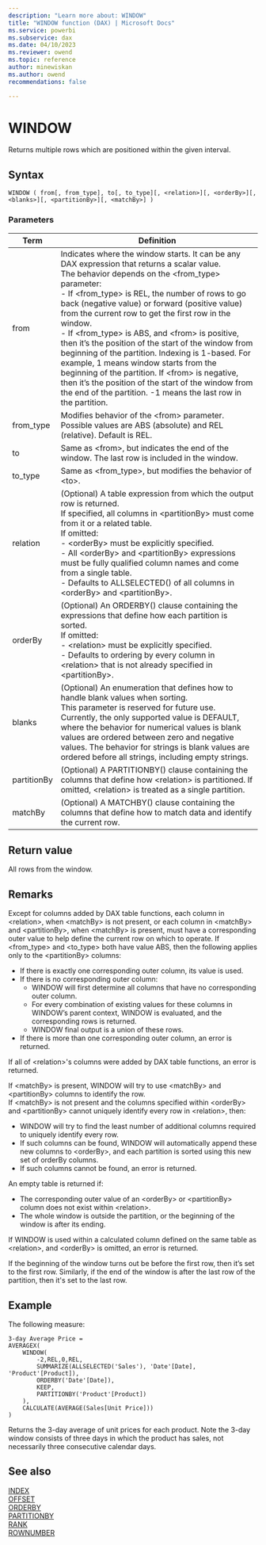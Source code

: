 ```yaml
---
description: "Learn more about: WINDOW"
title: "WINDOW function (DAX) | Microsoft Docs"
ms.service: powerbi 
ms.subservice: dax
ms.date: 04/10/2023
ms.reviewer: owend
ms.topic: reference
author: minewiskan
ms.author: owend 
recommendations: false

---
```


# WINDOW

Returns multiple rows which are positioned within the given interval.

## Syntax  
  
```dax
WINDOW ( from[, from_type], to[, to_type][, <relation>][, <orderBy>][, <blanks>][, <partitionBy>][, <matchBy>] )
```
  
### Parameters  
  
|Term|Definition|  
|--------|--------------|  
|from|Indicates where the window starts. It can be any DAX expression that returns a scalar value. </br>The behavior depends on the \<from_type> parameter: </br> - If \<from_type> is REL, the number of rows to go back (negative value) or forward (positive value) from the current row to get the first row in the window. </br> - If \<from_type> is ABS, and \<from> is positive, then it’s the position of the start of the window from beginning of the partition. Indexing is 1-based. For example, 1 means window starts from the beginning of the partition.  If \<from> is negative, then it’s the position of the start of the window from the end of the partition. -1 means the last row in the partition.  |
|from_type |Modifies behavior of the \<from> parameter. Possible values are ABS (absolute) and REL (relative). Default is REL.|
|to|Same as \<from>, but indicates the end of the window. The last row is included in the window.|
|to_type|Same as \<from_type>, but modifies the behavior of \<to>.|
|relation|(Optional) A table expression from which the output row is returned. </br>If specified, all columns in \<partitionBy> must come from it or a related table. </br>If omitted: </br>- \<orderBy> must be explicitly specified.</br>- All \<orderBy> and \<partitionBy> expressions must be fully qualified column names and come from a single table. </br>- Defaults to ALLSELECTED() of all columns in \<orderBy> and \<partitionBy>.|
|orderBy|(Optional) An ORDERBY() clause containing the expressions that define how each partition is sorted. </br>If omitted: </br>- \<relation> must be explicitly specified. </br>- Defaults to ordering by every column in \<relation> that is not already specified in \<partitionBy>.|
|blanks|(Optional) An enumeration that defines how to handle blank values when sorting. </br>This parameter is reserved for future use. </br>Currently, the only supported value is DEFAULT, where the behavior for numerical values is blank values are ordered between zero and negative values. The behavior for strings is blank values are ordered before all strings, including empty strings.|
|partitionBy|(Optional) A PARTITIONBY() clause containing the columns that define how \<relation> is partitioned. If omitted, \<relation> is treated as a single partition.|
|matchBy|(Optional) A MATCHBY() clause containing the columns that define how to match data and identify the current row. |  


## Return value

All rows from the window.

## Remarks
Except for columns added by DAX table functions, each column in \<relation>, when \<matchBy> is not present, or each column in \<matchBy> and \<partitionBy>, when \<matchBy> is present, must have a corresponding outer value to help define the current row on which to operate. If \<from_type> and \<to_type> both have value ABS, then the following applies only to the \<partitionBy> columns:  

- If there is exactly one corresponding outer column, its value is used.
- If there is no corresponding outer column:
  - WINDOW will first determine all columns that have no corresponding outer column.
  - For every combination of existing values for these columns in WINDOW’s parent context, WINDOW is evaluated, and the corresponding rows is returned.
  - WINDOW final output is a union of these rows. 
- If there is more than one corresponding outer column, an error is returned.

If all of \<relation>'s columns were added by DAX table functions, an error is returned.

If \<matchBy> is present, WINDOW will try to use \<matchBy> and \<partitionBy> columns to identify the row.   
If \<matchBy> is not present and the columns specified within \<orderBy> and \<partitionBy> cannot uniquely identify every row in \<relation>, then:  

- WINDOW will try to find the least number of additional columns required to uniquely identify every row.
- If such columns can be found, WINDOW will automatically append these new columns to \<orderBy>, and each partition is sorted using this new set of orderBy columns.  
- If such columns cannot be found, an error is returned.

An empty table is returned if:

- The corresponding outer value of an \<orderBy> or \<partitionBy> column does not exist within \<relation>.
- The whole window is outside the partition, or the beginning of the window is after its ending.

If WINDOW is used within a calculated column defined on the same table as \<relation>, and \<orderBy> is omitted, an error is returned.

If the beginning of the window turns out be before the first row, then it’s set to the first row. Similarly, if the end of the window is after the last row of the partition, then it's set to the last row.

## Example

The following measure:
  
```dax
3-day Average Price = 
AVERAGEX(
    WINDOW(
        -2,REL,0,REL,
        SUMMARIZE(ALLSELECTED('Sales'), 'Date'[Date], 'Product'[Product]),
        ORDERBY('Date'[Date]),
        KEEP,
        PARTITIONBY('Product'[Product])
    ), 
    CALCULATE(AVERAGE(Sales[Unit Price]))
)

```

Returns the 3-day average of unit prices for each product. Note the 3-day window consists of three days in which the product has sales, not necessarily three consecutive calendar days.

## See also

[INDEX](index-function-dax.md)  
[OFFSET](offset-function-dax.md)  
[ORDERBY](orderby-function-dax.md)  
[PARTITIONBY](partitionby-function-dax.md)  
[RANK](rank-function-dax.md)  
[ROWNUMBER](rownumber-function-dax.md)
